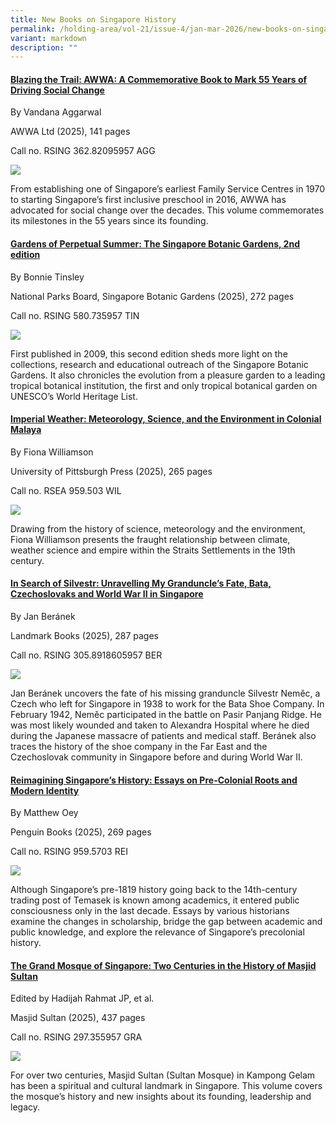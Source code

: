 ```yaml
---
title: New Books on Singapore History
permalink: /holding-area/vol-21/issue-4/jan-mar-2026/new-books-on-singapore-history/
variant: markdown
description: ""
---
```

#### **[Blazing the Trail: AWWA: A Commemorative Book to Mark 55 Years of Driving Social Change](https://eservice.nlb.gov.sg/redir/itemdetails?bid=300055348)**
By Vandana Aggarwal

AWWA Ltd (2025), 141 pages


Call no. RSING 362.82095957 AGG

![](/images/Vol%2020%20Issue%204/New%20Books/books_perspective23.jpg)


From establishing one of Singapore’s earliest Family Service Centres in 1970 to starting Singapore’s first inclusive preschool in 2016, AWWA has advocated for social change over the decades. This volume commemorates its milestones in the 55 years since its founding.


#### **[Gardens of Perpetual Summer: The Singapore Botanic Gardens, 2nd edition](https://eservice.nlb.gov.sg/redir/itemdetails?bid=300055348)**
By Bonnie Tinsley

National Parks Board, Singapore Botanic Gardens (2025), 272 pages

Call no. RSING 580.735957 TIN 

![](/images/Vol%2020%20Issue%204/New%20Books/books_perspective23.jpg)

First published in 2009, this second edition sheds more light on the collections, research and educational outreach of the Singapore Botanic Gardens. It also chronicles the evolution from a pleasure garden to a leading tropical botanical institution, the first and only tropical botanical garden on UNESCO’s World Heritage List.

#### **[Imperial Weather: Meteorology, Science, and the Environment in Colonial Malaya](https://eservice.nlb.gov.sg/redir/itemdetails?bid=300055348)**
By Fiona Williamson

University of Pittsburgh Press (2025), 265 pages


Call no. RSEA 959.503 WIL

![](/images/Vol%2020%20Issue%204/New%20Books/books_perspective23.jpg)

Drawing from the history of science, meteorology and the environment, Fiona Williamson presents the fraught relationship between climate, weather science and empire within the Straits Settlements in the 19th century.


#### **[In Search of Silvestr: Unravelling My Granduncle’s Fate, Bata, Czechoslovaks and World War II in Singapore](https://eservice.nlb.gov.sg/redir/itemdetails?bid=300055348)**
By Jan Beránek

Landmark Books (2025), 287 pages  

Call no. RSING 305.8918605957 BER

![](/images/Vol%2020%20Issue%204/New%20Books/books_perspective23.jpg)

Jan Beránek uncovers the fate of his missing granduncle Silvestr Neměc, a Czech who left for Singapore in 1938 to work for the Bata Shoe Company. In February 1942, Neměc participated in the battle on Pasir Panjang Ridge. He was most likely wounded and taken to Alexandra Hospital where he died during the Japanese massacre of patients and medical staff. Beránek also traces the history of the shoe company in the Far East and the Czechoslovak community in Singapore before and during World War II.


#### **[Reimagining Singapore’s History: Essays on Pre-Colonial Roots and Modern Identity](https://eservice.nlb.gov.sg/redir/itemdetails?bid=300055348)**
By Matthew Oey

Penguin Books (2025), 269 pages

Call no. RSING 959.5703 REI


![](/images/Vol%2020%20Issue%204/New%20Books/books_perspective23.jpg)

Although Singapore’s pre-1819 history going back to the 14th-century trading post of Temasek is known among academics, it entered public consciousness only in the last decade. Essays by various historians examine the changes in scholarship, bridge the gap between academic and public knowledge, and explore the relevance of Singapore’s precolonial history.


#### **[The Grand Mosque of Singapore: Two Centuries in the History of Masjid Sultan ](https://eservice.nlb.gov.sg/redir/itemdetails?bid=300055348)**
Edited by Hadijah Rahmat JP, et al. 

Masjid Sultan (2025), 437 pages

Call no. RSING 297.355957 GRA

![](/images/Vol%2020%20Issue%204/New%20Books/books_perspective23.jpg)

For over two centuries, Masjid Sultan (Sultan Mosque) in Kampong Gelam has been a spiritual and cultural landmark in Singapore. This volume covers the mosque’s history and new insights about its founding, leadership and legacy.